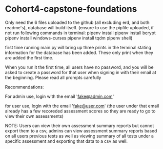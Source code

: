 # Cohort4-capstone-foundations

Only need the 6 files uploaded to the github (all excluding erd, and both readme's), database will build itself. (ensure to use the pipfile uploaded, if not run following commands in terminal:
pipenv install
pipenv install bcrypt
pipenv install windows-curses
pipenv install tqdm
pipenv shell)

first time running main.py will bring up three prints in the terminal stating information for the database has been added. These only print when they are added the first time. 

When you run it the first time, all users have no password, and you will be asked to create a password for that user when signing in with their email at the beginning. Please read all prompts carefully

Recommendations:

For admin use, login with the email 'fake@admin.com'

for user use, login with the email 'fake@user.com'
(the user under that email already has a few recoreded assessment scores so they are ready to go to view their own assessments)


NOTE: Users can view their own assessment summary reports but cannot export them to a csv, admins can view assessment summary reports based on all users previous tests as well as viewing summary of all tests under a specific assessment and exporting that data to a csv as well. 

